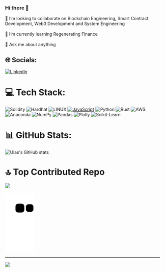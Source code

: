 ### Hi there 👋





🔭 I’m looking to collaborate on Blockchain Engineering, Smart Contract Development, Web3 Development and System Engineering <br><br>🌱 I’m currently learning Regenerating Finance<br><br>💬 Ask me about anything




## 🌐 Socials:
[![LinkedIn](https://img.shields.io/badge/LinkedIn-%230077B5.svg?logo=linkedin&logoColor=white)](https://www.linkedin.com/in/ulas-yildiz-7561a688/) 


# 💻 Tech Stack:
![Solidity](https://img.shields.io/badge/Solidity-3670A0?style=for-the-badge&logo=solidity&logoColor=white) ![Hardhat](https://img.shields.io/badge/Hardhat-8B81D8?style=for-the-badge&logo=hardhat&logoColor=white) ![LINUX](https://img.shields.io/badge/Linux-FCC624?style=for-the-badge&logo=linux&logoColor=black) [![JavaScript](https://img.shields.io/badge/JavaScript-F7DF1E?style=for-the-badge&logo=javascript&logoColor=black)](https://developer.mozilla.org/en-US/docs/Web/JavaScript) ![Python](https://img.shields.io/badge/Python-3670A0?style=for-the-badge&logo=python&logoColor=ffdd54) ![Rust](https://img.shields.io/badge/Rust-000000?style=for-the-badge&logo=rust&logoColor=white) ![AWS](https://img.shields.io/badge/AWS-%23FF9900.svg?style=for-the-badge&logo=amazonaws&logoColor=white) ![Anaconda](https://img.shields.io/badge/Anaconda-%2344A833.svg?style=for-the-badge&logo=anaconda&logoColor=white)   ![NumPy](https://img.shields.io/badge/numpy-%23013243.svg?style=for-the-badge&logo=numpy&logoColor=white) ![Pandas](https://img.shields.io/badge/pandas-%23150458.svg?style=for-the-badge&logo=pandas&logoColor=white) ![Plotly](https://img.shields.io/badge/Plotly-%233F4F75.svg?style=for-the-badge&logo=plotly&logoColor=white) ![Scikit-Learn](https://img.shields.io/badge/scikit--learn-%23F7931E.svg?style=for-the-badge&logo=scikit-learn&logoColor=white)

# 📊 GitHub Stats:
![Ulas's GitHub stats](https://github-readme-stats.vercel.app/api?username=ulas96&show_icons=true&theme=radical)<br/>

# 🔝 Top Contributed Repo
![](https://github-contributor-stats.vercel.app/api?username=ulas96&limit=5&theme=dark&combine_all_yearly_contributions=true)


![Snake animation](https://github.com/armantunga/armantunga/blob/output/github-contribution-grid-snake.svg)


---
[![](https://visitcount.itsvg.in/api?id=armantunga&icon=0&color=6)](https://visitcount.itsvg.in)
